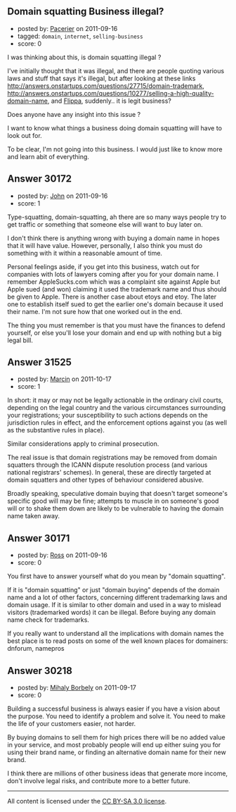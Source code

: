 ## Domain squatting Business illegal?

- posted by: [Pacerier](https://stackexchange.com/users/-1/10334-pacerier) on 2011-09-16
- tagged: `domain`, `internet`, `selling-business`
- score: 0

I was thinking about this, is domain squatting illegal ?

I've initially thought that it was illegal, and there are people quoting various laws and stuff that says it's illegal, but after looking at these links http://answers.onstartups.com/questions/27715/domain-trademark, http://answers.onstartups.com/questions/10277/selling-a-high-quality-domain-name, and [Flippa][1], suddenly.. it is legit business?

Does anyone have any insight into this issue ?


I want to know what things a business doing domain squatting will have to look out for.

To be clear, I'm not going into this business. I would just like to know more and learn abit of everything.

  [1]: https://flippa.com/


## Answer 30172

- posted by: [John](https://stackexchange.com/users/-1/13157-john) on 2011-09-16
- score: 1

Type-squatting, domain-squatting, ah there are so many ways people try to get traffic or something that someone else will want to buy later on.

I don't think there is anything wrong with buying a domain name in hopes that it will have value. However, personally, I also think you must do something with it within a reasonable amount of time.

Personal feelings aside, if you get into this business, watch out for companies with lots of lawyers coming after you for your domain name. I remember AppleSucks.com which was a complaint site against Apple but Apple sued (and won) claiming it used the trademark name and thus should be given to Apple. There is another case about etoys and etoy. The later one to establish itself sued to get the earlier one's domain because it used their name. I'm not sure how that one worked out in the end.

The thing you must remember is that you must have the finances to defend yourself, or else you'll lose your domain and end up with nothing but a big legal bill.


## Answer 31525

- posted by: [Marcin](https://stackexchange.com/users/-1/8798-marcin) on 2011-10-17
- score: 1

In short: it may or may not be legally actionable in the ordinary civil courts, depending on the legal country and the various circumstances surrounding your registrations; your susceptibility to such actions depends on the jurisdiction rules in effect, and the enforcement options against you (as well as the substantive rules in place).

Similar considerations apply to criminal prosecution.

The real issue is that domain registrations may be removed from domain squatters through the ICANN dispute resolution process (and various national registrars' schemes). In general, these are directly targeted at domain squatters and other types of behaviour considered abusive. 

Broadly speaking, speculative domain buying that doesn't target someone's specific good will may be fine; attempts to muscle in on someone's good will or to shake them down are likely to be vulnerable to having the domain name taken away.


## Answer 30171

- posted by: [Ross](https://stackexchange.com/users/-1/1390-ross) on 2011-09-16
- score: 0

You first have to answer yourself what do you mean by "domain squatting".

If it is "domain squatting" or just "domain buying" depends of the domain name and a lot of other factors, concerning different trademarking laws and domain usage.
If it is similar to other domain and used in a way to mislead visitors (trademarked words) it can be illegal.
Before buying any domain name check for trademarks.

If you really want to understand all the implications with domain names the best place is to read posts on some of the well known places for domainers: dnforum, namepros




## Answer 30218

- posted by: [Mihaly Borbely](https://stackexchange.com/users/-1/13257-mihaly-borbely) on 2011-09-17
- score: 0

Building a successful business is always easier if you have a vision about the purpose. You need to identify a problem and solve it. You need to make the life of your customers easier, not harder.

By buying domains to sell them for high prices there will be no added value in your service, and most probably people will end up either suing you for using their brand name, or finding an alternative domain name for their new brand.

I think there are millions of other business ideas that generate more income, don't involve legal risks, and contribute more to a better future.



---

All content is licensed under the [CC BY-SA 3.0 license](https://creativecommons.org/licenses/by-sa/3.0/).
